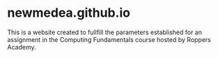 # newmedea.github.io
This is a website created to fullfill the parameters established for an assignment in the Computing Fundamentals course hosted by Roppers Academy. 
